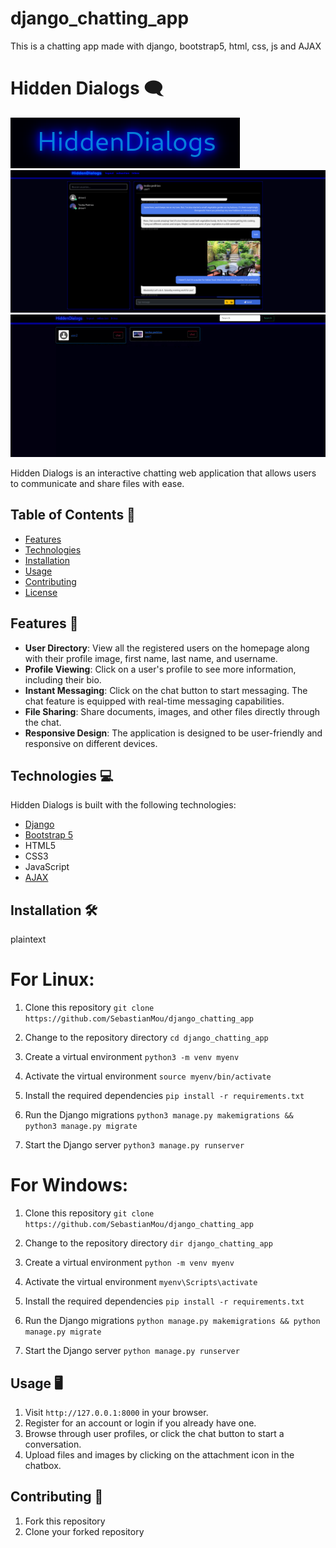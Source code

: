 # django_chatting_app
This is a chatting app made with django, bootstrap5, html, css, js and AJAX

# Hidden Dialogs 🗨️

![banner](./static/gitimages/hidden.png)
![banner](./static/gitimages/hiddenS.png)
![Your GIF](./static/gitimages/hiddengif.gif)

Hidden Dialogs is an interactive chatting web application that allows users to communicate and share files with ease.

## Table of Contents 📘
- [Features](#features-🚀)
- [Technologies](#technologies-💻)
- [Installation](#installation-🛠️)
- [Usage](#usage-🖥️)
- [Contributing](#contributing-🤝)
- [License](#license-📜)

## Features 🚀
- **User Directory**: View all the registered users on the homepage along with their profile image, first name, last name, and username.
- **Profile Viewing**: Click on a user's profile to see more information, including their bio.
- **Instant Messaging**: Click on the chat button to start messaging. The chat feature is equipped with real-time messaging capabilities.
- **File Sharing**: Share documents, images, and other files directly through the chat.
- **Responsive Design**: The application is designed to be user-friendly and responsive on different devices.

## Technologies 💻
Hidden Dialogs is built with the following technologies:
- [Django](https://www.djangoproject.com/)
- [Bootstrap 5](https://getbootstrap.com/docs/5.0/getting-started/introduction/)
- HTML5
- CSS3
- JavaScript
- [AJAX](https://developer.mozilla.org/en-US/docs/Web/Guide/AJAX)

## Installation 🛠️

plaintext
# For Linux:

1. Clone this repository
   `git clone https://github.com/SebastianMou/django_chatting_app`

2. Change to the repository directory
   `cd django_chatting_app`

3. Create a virtual environment
   `python3 -m venv myenv`

4. Activate the virtual environment
   `source myenv/bin/activate`

5. Install the required dependencies
   `pip install -r requirements.txt`

6. Run the Django migrations
   `python3 manage.py makemigrations && python3 manage.py migrate`

7. Start the Django server
   `python3 manage.py runserver`


# For Windows:

1. Clone this repository
   `git clone https://github.com/SebastianMou/django_chatting_app`

2. Change to the repository directory
   `dir django_chatting_app`

3. Create a virtual environment
   `python -m venv myenv`

4. Activate the virtual environment
   `myenv\Scripts\activate`

5. Install the required dependencies
   `pip install -r requirements.txt`

6. Run the Django migrations
   `python manage.py makemigrations && python manage.py migrate`

7. Start the Django server
   `python manage.py runserver`



## Usage 🖥️
1. Visit `http://127.0.0.1:8000` in your browser.
2. Register for an account or login if you already have one.
3. Browse through user profiles, or click the chat button to start a conversation.
4. Upload files and images by clicking on the attachment icon in the chatbox.

## Contributing 🤝
1. Fork this repository
2. Clone your forked repository

